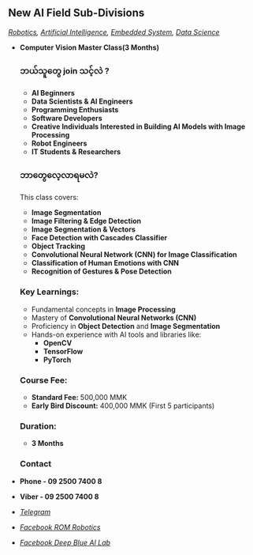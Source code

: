 ## New AI Field Sub-Divisions

*[Robotics](./robotics_engineering.md),  [Artificial Intelligence](./artificial_intelligence_engineering.md),  [Embedded System](./embedded_engineering.md), [Data Science](./data_science.md)*

- **Computer Vision Master Class(3 Months)**
  
  ### ဘယ်သူတွေ join သင့်လဲ ?
  - **AI Beginners**
  - **Data Scientists & AI Engineers**
  - **Programming Enthusiasts**
  - **Software Developers**
  - **Creative Individuals Interested in Building AI Models with Image Processing**
  - **Robot Engineers**
  - **IT Students & Researchers**

  ### ဘာတွေလေ့လာရမလဲ?
  This class covers:
  - **Image Segmentation**
  - **Image Filtering & Edge Detection**
  - **Image Segmentation & Vectors**
  - **Face Detection with Cascades Classifier**
  - **Object Tracking**
  - **Convolutional Neural Network (CNN) for Image Classification**
  - **Classification of Human Emotions with CNN**
  - **Recognition of Gestures & Pose Detection**

  ### Key Learnings:
  - Fundamental concepts in **Image Processing**
  - Mastery of **Convolutional Neural Networks (CNN)**
  - Proficiency in **Object Detection** and **Image Segmentation**
  - Hands-on experience with AI tools and libraries like:
    - **OpenCV**
    - **TensorFlow**
    - **PyTorch**

  ### Course Fee:
  - **Standard Fee:** 500,000 MMK
  - **Early Bird Discount:** 400,000 MMK (First 5 participants)

  ### Duration:
  - **3 Months**
  
  ### Contact
- **Phone - 09 2500 7400 8**
- **Viber - 09 2500 7400 8**
- *[Telegram](https://t.me/rom_dynamics)*
- *[Facebook ROM Robotics](https://www.facebook.com/ROMROBOTS/)*
- *[Facebook Deep Blue AI Lab](https://www.facebook.com/deepblueailab/)*